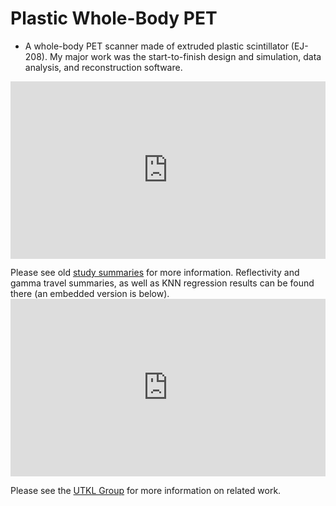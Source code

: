 <link rel="stylesheet" href="/static/css/phogroup.css">
<link rel="stylesheet" href="/static/css/layout-poster.css">
<link rel="stylesheet" href="/static/css/card-inner.css">

<div class="card" markdown="1">

# Plastic Whole-Body PET

- A whole-body PET scanner made of extruded plastic scintillator (EJ-208). My major work was the start-to-finish design and simulation, data analysis, and reconstruction software.

<embed width="100%" style="aspect-ratio:16/9;" src="https://www.youtube.com/embed/4XN8zhHNFVQ?si=-lPOjvkRGBKJQaD6" title="Plastic  Whole-Body PET" frameborder="0" allow="accelerometer; autoplay; clipboard-write; encrypted-media; gyroscope; picture-in-picture; web-share" allowfullscreen></embed>

Please see old [study summaries](https://akhilsadam.github.io/PlasticPET-graphicx/) for more information.
Reflectivity and gamma travel summaries, as well as KNN regression results can be found there (an embedded version is below).
<embed width="100%" style="aspect-ratio:16/9;" src="https://akhilsadam.github.io/PlasticPET-graphicx/"> </embed>

Please see the [UTKL Group](http://www.hep.utexas.edu/utkl/index.html) for more information on related work.